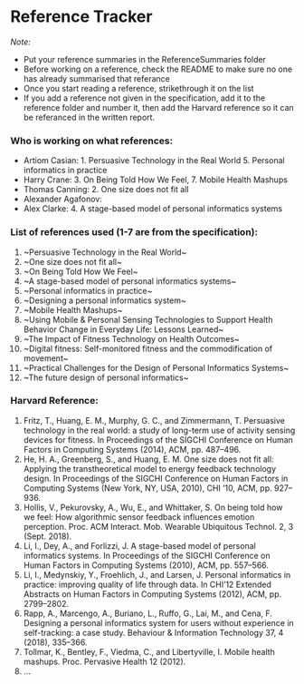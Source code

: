 # Reference Tracker

*Note:*
  - Put your reference summaries in the ReferenceSummaries folder
  - Before working on a reference, check the README to make sure no one has already summarised that referance
  - Once you start reading a reference, strikethrough it on the list
  - If you add a reference not given in the specification, add it to the reference folder and number it, then add the Harvard reference so it can be referanced in the written report.

### Who is working on what references: <br>
  - Artiom Casian: 1. Persuasive Technology in the Real World 5. Personal informatics in practice <br>
  - Harry Crane: 3. On Being Told How We Feel, 7. Mobile Health Mashups  <br>
  - Thomas Canning: 2. One size does not fit all <br>
  - Alexander Agafonov: <br>
  - Alex Clarke: 4. A stage-based model of personal informatics systems <br>
### List of references used (1-7 are from the specification): ### 
  1. ~Persuasive Technology in the Real World~
  2. ~One size does not fit all~
  3. ~On Being Told How We Feel~
  4. ~A stage-based model of personal informatics systems~
  5. ~Personal informatics in practice~
  6. ~Designing a personal informatics system~
  7. ~Mobile Health Mashups~
  8. ~Using Mobile & Personal Sensing Technologies to Support Health Behavior Change in Everyday Life: Lessons Learned~
  9. ~The Impact of Fitness Technology on Health Outcomes~
  10. ~Digital fitness: Self-monitored fitness and the commodification of movement~
  11. ~Practical Challenges for the Design of Personal Informatics Systems~
  12. ~The future design of personal informatics~

### Harvard Reference: ###
  1. Fritz, T., Huang, E. M., Murphy, G. C., and Zimmermann, T. Persuasive technology in
the real world: a study of long-term use of activity sensing devices for fitness. In
Proceedings of the SIGCHI Conference on Human Factors in Computing Systems (2014),
ACM, pp. 487–496.
  2. He, H. A., Greenberg, S., and Huang, E. M. One size does not fit all: Applying the
transtheoretical model to energy feedback technology design. In Proceedings of the
SIGCHI Conference on Human Factors in Computing Systems (New York, NY, USA,
2010), CHI ’10, ACM, pp. 927–936.
  3. Hollis, V., Pekurovsky, A., Wu, E., and Whittaker, S. On being told how we feel: How
algorithmic sensor feedback influences emotion perception. Proc. ACM Interact. Mob.
Wearable Ubiquitous Technol. 2, 3 (Sept. 2018).
  4. Li, I., Dey, A., and Forlizzi, J. A stage-based model of personal informatics systems.
In Proceedings of the SIGCHI Conference on Human Factors in Computing Systems
(2010), ACM, pp. 557–566.
  5. Li, I., Medynskiy, Y., Froehlich, J., and Larsen, J. Personal informatics in practice:
improving quality of life through data. In CHI’12 Extended Abstracts on Human Factors
in Computing Systems (2012), ACM, pp. 2799–2802.
  6. Rapp, A., Marcengo, A., Buriano, L., Ruffo, G., Lai, M., and Cena, F. Designing a personal
informatics system for users without experience in self-tracking: a case study.
Behaviour & Information Technology 37, 4 (2018), 335–366.
  7. Tollmar, K., Bentley, F., Viedma, C., and Libertyville, I. Mobile health mashups. Proc.
Pervasive Health 12 (2012). 
  8. ...

